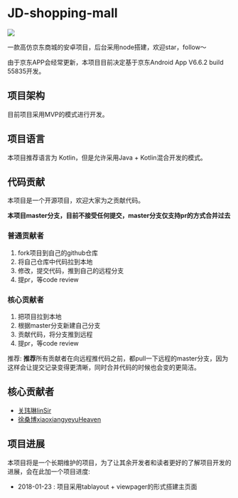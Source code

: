 # JD-shopping-mall


![](https://travis-ci.org/linsir6/JD-shopping-mall.svg?branch=dev)

一款高仿京东商城的安卓项目，后台采用node搭建，欢迎star，follow～

由于京东APP会经常更新，本项目目前决定基于京东Android App V6.6.2 build 55835开发。


## 项目架构

目前项目采用MVP的模式进行开发。

## 项目语言

本项目推荐语言为 Kotlin，但是允许采用Java + Kotlin混合开发的模式。



## 代码贡献

本项目是一个开源项目，欢迎大家为之贡献代码。

**本项目master分支，目前不接受任何提交，master分支仅支持pr的方式合并过去**

### 普通贡献者

1. fork项目到自己的github仓库
2. 将自己仓库中代码拉到本地
3. 修改，提交代码，推到自己的远程分支
4. 提pr，等code review


### 核心贡献者

1. 把项目拉到本地
2. 根据master分支新建自己分支
3. 贡献代码，将分支推到远程
4. 提pr，等code review

推荐: **推荐**所有贡献者在向远程推代码之前，都pull一下远程的master分支，因为这样会让提交记录变得更清晰，同时合并代码的时候也会变的更简洁。

## 核心贡献者

- [关玮琳linSir](http://linsir.top/)
- [徐桑博xiaoxiangyeyuHeaven](https://github.com/xiaoxiangyeyuHeaven)

## 项目进展


本项目将是一个长期维护的项目，为了让其余开发者和读者更好的了解项目开发的进展，会在此加一个项目进度:

- 2018-01-23 : 项目采用tablayout + viewpager的形式搭建主页面


